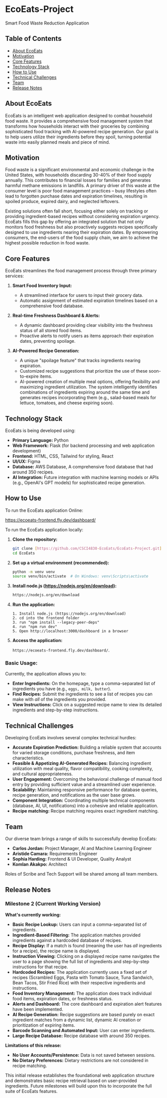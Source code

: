 # EcoEats-Project
Smart Food Waste Reduction Application

## Table of Contents
- [About EcoEats](#about-ecoeats)
- [Motivation](#motivation)
- [Core Features](#core-features)
- [Technology Stack](#technology-stack)
- [How to Use](#how-to-use)
- [Technical Challenges](#technical-challenges)
- [Team](#team)
- [Release Notes](#release-notes)

## About EcoEats

EcoEats is an intelligent web application designed to combat household food waste. It provides a comprehensive food management system that transforms how households interact with their groceries by combining sophisticated food tracking with AI-powered recipe generation. Our goal is to help users utilize their ingredients before they spoil, turning potential waste into easily planned meals and piece of mind.

## Motivation

Food waste is a significant environmental and economic challenge in the United States, with households discarding 30-40% of their food supply annually. This contributes to financial losses for families and generates harmful methane emissions in landfills. A primary driver of this waste at the consumer level is poor food management practices – busy lifestyles often lead to forgotten purchase dates and expiration timelines, resulting in spoiled produce, expired dairy, and neglected leftovers.

Existing solutions often fall short, focusing either solely on tracking or providing ingredient-based recipes without considering expiration urgency. EcoEats fills this gap by offering an integrated solution that not only monitors food freshness but also proactively suggests recipes specifically designed to use ingredients nearing their expiration dates. By empowering consumers, the end-users of the food supply chain, we aim to achieve the highest possible reduction in food waste.

## Core Features

EcoEats streamlines the food management process through three primary services:

1.  **Smart Food Inventory Input:**
    * A streamlined interface for users to input their grocery data.
    * Automatic assignment of estimated expiration timelines based on a comprehensive food database.

2.  **Real-time Freshness Dashboard & Alerts:**
    * A dynamic dashboard providing clear visibility into the freshness status of all stored food items.
    * Proactive alerts to notify users as items approach their expiration dates, preventing spoilage.

3.  **AI-Powered Recipe Generation:**
    * A unique "spoilage feature" that tracks ingredients nearing expiration.
    * Customized recipe suggestions that prioritize the use of these soon-to-expire items.
    * AI-powered creation of multiple meal options, offering flexibility and maximizing ingredient utilization. The system intelligently identifies combinations of ingredients expiring around the same time and generates recipes incorporating them (e.g., salad-based meals for lettuce, tomatoes, and cheese expiring soon).

## Technology Stack

EcoEats is being developed using:

* **Primary Language:** Python
* **Web Framework:** Flask (for backend processing and web application development)
* **Frontend:** HTML, CSS, Tailwind for styling, React
* **UI/UX:** Figma
* **Database:** AWS Database, A comprehensive food database that had around 350 recipes.
* **AI Integration:** Future integration with machine learning models or APIs (e.g., OpenAI's GPT models) for sophisticated recipe generation.

## How to Use

To run the EcoEats application Online:

https://ecoeats-frontend.fly.dev/dashboard/

To run the EcoEats application locally:

1.  **Clone the repository:**
    ```bash
    git clone [https://github.com/CSCI4830-EcoEats/EcoEats-Project.git](https://github.com/CSCI4830-EcoEats/EcoEats-Project.git)
    cd EcoEats
    ```
2.  **Set up a virtual environment (recommended):**
    ```bash
    python -m venv venv
    source venv/bin/activate  # On Windows: venv\Scripts\activate
    ```
3.  **Install node.js (https://nodejs.org/en/download):**
    ```bash
    https://nodejs.org/en/download
    ```
4.  **Run the application:**
    ```
    1. Install node.js (https://nodejs.org/en/download)
    2. cd into the frontend folder
    3. run "npm install --legacy-peer-deps"
    4. run "npm run dev"
    5. Open http://localhost:3000/dashboard in a browser
    ```
5.  **Access the application:**

    `https://ecoeats-frontend.fly.dev/dashboard/`.

### Basic Usage:

Currently, the application allows you to:

* **Enter Ingredients:** On the homepage, type a comma-separated list of ingredients you have (e.g., `eggs, milk, butter`).
* **Find Recipes:** Submit the ingredients to see a list of recipes you can make with *all* of the ingredients you provided.
* **View Instructions:** Click on a suggested recipe name to view its detailed ingredients and step-by-step instructions.

## Technical Challenges

Developing EcoEats involves several complex technical hurdles:

* **Accurate Expiration Prediction:** Building a reliable system that accounts for varied storage conditions, purchase freshness, and item characteristics.
* **Feasible & Appetizing AI-Generated Recipes:** Balancing ingredient utilization with meal quality, flavor compatibility, cooking complexity, and cultural appropriateness.
* **User Engagement:** Overcoming the behavioral challenge of manual food entry by providing sufficient value and a streamlined user experience.
* **Scalability:** Maintaining responsive performance for database queries, recipe generation, and notifications as the user base grows.
* **Component Integration:** Coordinating multiple technical components (database, AI, UI, notifications) into a cohesive and reliable application.
* **Recipe matching:** Recipe matching requires exact ingredient matching.

## Team

Our diverse team brings a range of skills to successfully develop EcoEats:

* **Carlos Jordan:** Project Manager, AI and Machine Learning Engineer
* **Aristide Camara:** Requirements Engineer
* **Sophia Harding:** Frontend & UI Developer, Quality Analyst
* **Komlan Akakpo:** Architect

Roles of Scribe and Tech Support will be shared among all team members.

## Release Notes

### Milestone 2 (Current Working Version)

**What's currently working:**

* **Basic Recipe Lookup:** Users can input a comma-separated list of ingredients.
* **Ingredient-Based Filtering:** The application matches provided ingredients against a hardcoded database of recipes.
* **Recipe Display:** If a match is found (meaning the user has *all* ingredients for a recipe), the recipe name is displayed.
* **Instruction Viewing:** Clicking on a displayed recipe name navigates the user to a page showing the full list of ingredients and step-by-step instructions for that recipe.
* **Hardcoded Recipes:** The application currently uses a fixed set of recipes (Scrambled Eggs, Pasta with Tomato Sauce, Tuna Sandwich, Bean Tacos, Stir Fried Rice) with their respective ingredients and instructions.
* **Food Inventory Management:** The application does track individual food items, expiration dates, or freshness status.
* **Alerts and Dashboard:** The core dashboard and expiration alert features have been implemented.
* **AI Recipe Generation:** Recipe suggestions are based purely on exact ingredient matches from a dynamic list, dynamic AI creation or prioritization of expiring items.
* **Barcode Scanning and Automated Input:** User can enter ingredients.
* **Large Recipe Database:** Recipe database with around 350 recipes.

**Limitations of this release:**

* **No User Accounts/Persistence:** Data is not saved between sessions.
* **No Dietary Preferences:** Dietary restrictions are not considered in recipe matching.

This initial release establishes the foundational web application structure and demonstrates basic recipe retrieval based on user-provided ingredients. Future milestones will build upon this to incorporate the full suite of EcoEats features.
